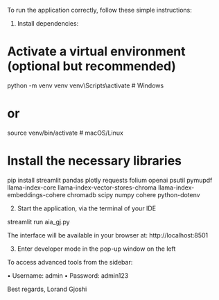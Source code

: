 To run the application correctly, follow these simple instructions:
1. Install dependencies:

# Activate a virtual environment (optional but recommended)
python -m venv venv
venv\Scripts\activate # Windows

# or
source venv/bin/activate # macOS/Linux

# Install the necessary libraries

pip install streamlit pandas plotly requests folium openai psutil pymupdf llama-index-core llama-index-vector-stores-chroma llama-index-embeddings-cohere chromadb scipy numpy cohere python-dotenv

2. Start the application, via the terminal of your IDE

streamlit run aia_gj.py

The interface will be available in your browser at: http://localhost:8501

3. Enter developer mode in the pop-up window on the left

To access advanced tools from the sidebar:

• Username: admin
• Password: admin123

Best regards,
Lorand Gjoshi
